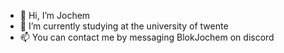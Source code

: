 - 👋 Hi, I’m Jochem
- 🌱 I’m currently studying at the university of twente
- 📫 You can contact me by messaging BlokJochem on discord
